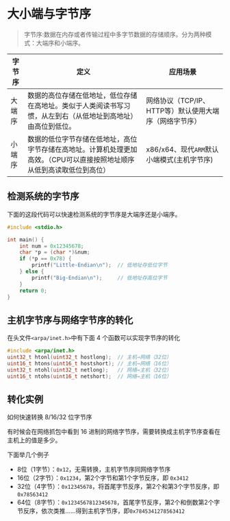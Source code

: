 # 大小端与字节序

> 字节序:数据在内存或者传输过程中多字节数据的存储顺序。分为两种模式：大端序和小端序。


|字节序|定义|应用场景|
|-|-|-|
|大端序|数据的高位存储在低地址，低位存储在高地址。类似于人类阅读书写习惯，从左到右（从低地址到高地址）由高位到低位。|网络协议（TCP/IP、HTTP等）默认使用大端序（网络字节序）|
|小端序|数据的低位字节存储在低地址，高位字节存储在高地址。计算机处理更加高效。（CPU可以直接按照地址顺序从低到高读取低位到高位）|x86/x64、现代`ARM`默认小端模式(主机字节序)|


## 检测系统的字节序

下面的这段代码可以快速检测系统的字节序是大端序还是小端序。

```c
#include <stdio.h>

int main() {
    int num = 0x12345678;
    char *p = (char *)&num;
    if (*p == 0x78) {
        printf("Little-Endian\n");  // 低地址存低位字节
    } else {
        printf("Big-Endian\n");     // 低地址存高位字节
    }
    return 0;
}
```


## 主机字节序与网络字节序的转化

在头文件`<arpa/inet.h>`中有下面 4 个函数可以实现字节序的转化

```c
#include <arpa/inet.h>
uint32_t htonl(uint32_t hostlong);  // 主机→网络（32位）
uint16_t htons(uint16_t hostshort); // 主机→网络（16位）
uint32_t ntohl(uint32_t netlong);   // 网络→主机（32位）
uint16_t ntohs(uint16_t netshort);  // 网络→主机（16位）
```


## 转化实例

如何快速转换 8/16/32 位字节序

有时候会在网络抓包中看到 16 进制的网络字节序，需要转换成主机字节序查看在主机上的值是多少。

下面举几个例子

- 8位（1字节）：`0x12`，无需转换，主机字节序同网络字节序
- 16位（2字节）：`0x1234`，第2个字节和第1个字节反序，即 `0x3412`
- 32位（4字节）：`0x12345678`，将首尾字节反序，第2个和第3个字节反序，即 `0x78563412`
- 64位（8字节）：`0x1234567812345678`，首尾字节反序，第2个和倒数第2个字节反序，依次类推……得到主机字节序，即`0x7845341278563412`

